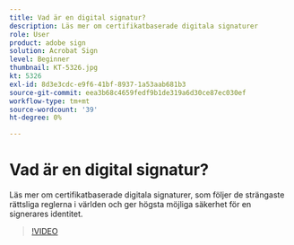```yaml
---
title: Vad är en digital signatur?
description: Läs mer om certifikatbaserade digitala signaturer
role: User
product: adobe sign
solution: Acrobat Sign
level: Beginner
thumbnail: KT-5326.jpg
kt: 5326
exl-id: 8d3e3cdc-e9f6-41bf-8937-1a53aab681b3
source-git-commit: eea3b68c4659fedf9b1de319a6d30ce87ec030ef
workflow-type: tm+mt
source-wordcount: '39'
ht-degree: 0%

---
```


# Vad är en digital signatur?

Läs mer om certifikatbaserade digitala signaturer, som följer de strängaste rättsliga reglerna i världen och ger högsta möjliga säkerhet för en signerares identitet.

>[!VIDEO](https://video.tv.adobe.com/v/343648?hidetitle=true)
